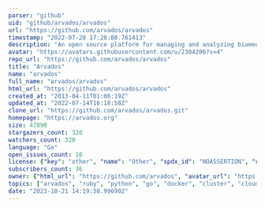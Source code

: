 ```yaml
---
parser: "github"
uid: "github/arvados/arvados"
url: "https://github.com/arvados/arvados"
timestamp: "2022-07-20 17:28:08.761413"
description: "An open source platform for managing and analyzing biomedical big data"
avatar: "https://avatars.githubusercontent.com/u/2304206?v=4"
repo_url: "https://github.com/arvados/arvados"
title: "Arvados"
name: "arvados"
full_name: "arvados/arvados"
html_url: "https://github.com/arvados/arvados"
created_at: "2013-04-11T01:06:19Z"
updated_at: "2022-07-14T16:18:58Z"
clone_url: "https://github.com/arvados/arvados.git"
homepage: "https://arvados.org"
size: 47890
stargazers_count: 320
watchers_count: 320
language: "Go"
open_issues_count: 10
license: {"key": "other", "name": "Other", "spdx_id": "NOASSERTION", "url": null, "node_id": "MDc6TGljZW5zZTA="}
subscribers_count: 36
owner: {"html_url": "https://github.com/arvados", "avatar_url": "https://avatars.githubusercontent.com/u/2304206?v=4", "login": "arvados", "type": "Organization"}
topics: ["arvados", "ruby", "python", "go", "docker", "cluster", "cloud", "cwl", "bigdata", "bioinformatics", "genomics", "workflow", "aws", "gcp", "azure", "workflow-engine"]
date: "2023-10-21 14:19:38.996902"
---
```

